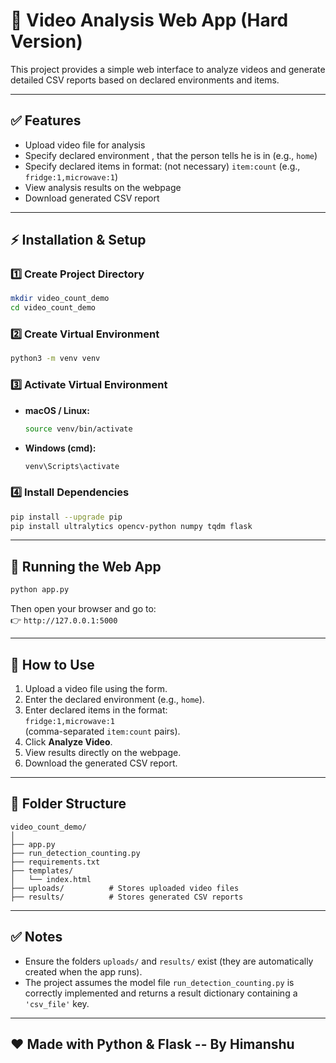 
# 🎥 Video Analysis Web App (Hard Version)

This project provides a simple web interface to analyze videos and generate detailed CSV reports based on declared environments and items.

---

## ✅ Features

- Upload video file for analysis
- Specify declared environment , that the person tells he is in (e.g., `home`)
- Specify declared items in format: (not necessary) `item:count` (e.g., `fridge:1,microwave:1`)
- View analysis results on the webpage
- Download generated CSV report

---

## ⚡ Installation & Setup

### 1️⃣ Create Project Directory

```bash
mkdir video_count_demo
cd video_count_demo
```

### 2️⃣ Create Virtual Environment

```bash
python3 -m venv venv
```

### 3️⃣ Activate Virtual Environment

- **macOS / Linux:**

    ```bash
    source venv/bin/activate
    ```

- **Windows (cmd):**

    ```bash
    venv\Scripts\activate
    ```

### 4️⃣ Install Dependencies

```bash
pip install --upgrade pip
pip install ultralytics opencv-python numpy tqdm flask
```

---

## 🚀 Running the Web App

```bash
python app.py
```

Then open your browser and go to:  
👉 `http://127.0.0.1:5000`

---

## 🎯 How to Use

1. Upload a video file using the form.
2. Enter the declared environment (e.g., `home`).
3. Enter declared items in the format:  
   `fridge:1,microwave:1`  
   (comma-separated `item:count` pairs).
4. Click **Analyze Video**.
5. View results directly on the webpage.
6. Download the generated CSV report.

---

## 📂 Folder Structure

```text
video_count_demo/
│
├── app.py
├── run_detection_counting.py
├── requirements.txt
├── templates/
│   └── index.html
├── uploads/          # Stores uploaded video files
├── results/          # Stores generated CSV reports
```

---

## ✅ Notes

- Ensure the folders `uploads/` and `results/` exist (they are automatically created when the app runs).
- The project assumes the model file `run_detection_counting.py` is correctly implemented and returns a result dictionary containing a `'csv_file'` key.

---

## ❤️ Made with Python & Flask -- By Himanshu


